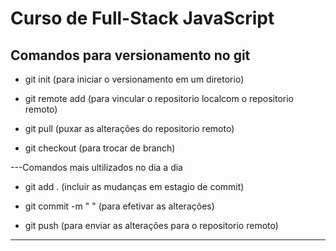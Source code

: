 # Curso de Full-Stack JavaScript

## Comandos para versionamento no git

- git init (para iniciar o versionamento em um diretorio)

- git remote add (para vincular o repositorio localcom o repositorio remoto)

- git pull (puxar as alterações do repositorio remoto)

- git checkout (para trocar de branch)

---Comandos mais ultilizados no dia a dia 

- git add . (incluir as mudanças em estagio de commit)

- git commit -m " " (para efetivar as alterações)

- git push (para enviar as alterações para o repositorio remoto)

---
